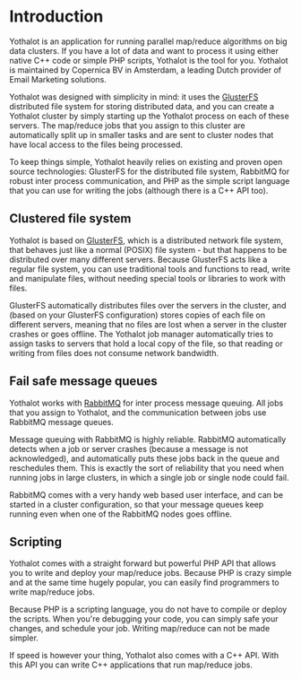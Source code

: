 # Introduction

Yothalot is an application for running parallel map/reduce algorithms on big 
data clusters. If you have a lot of data and want to process it using either
native C++ code or simple PHP scripts, Yothalot is the tool for you.
Yothalot is maintained by Copernica BV in Amsterdam, a leading Dutch provider of
Email Marketing solutions.

Yothalot was designed with simplicity in mind: it uses the [GlusterFS](http://www.gluster.org/)
distributed file system for storing distributed data, and you can create a Yothalot cluster
by simply starting up the Yothalot process on each of these servers. The map/reduce 
jobs that you assign to this cluster are automatically split up in smaller tasks
and are sent to cluster nodes that have local access to the files being
processed.

To keep things simple, Yothalot heavily relies on existing and proven open 
source technologies: GlusterFS for the distributed file system, RabbitMQ for
robust inter process communication, and PHP as the simple script language that
you can use for writing the jobs (although there is a C++ API too).


## Clustered file system

Yothalot is based on [GlusterFS](http://www.gluster.org/), which is a
distributed network file system, that
behaves just like a normal (POSIX) file system - but that happens to be 
distributed over many different servers. Because GlusterFS acts like a regular 
file system, you can use traditional tools and functions to read, write and 
manipulate files, without needing special tools or libraries to work with files.

GlusterFS automatically distributes files over the servers in the cluster, and 
(based on your GlusterFS configuration) stores copies of each file on different
servers, meaning that no files are lost when a server in the cluster crashes or
goes offline. The Yothalot job manager automatically tries to assign tasks 
to servers that hold a local copy of the file, so that reading or writing from 
files does not consume network bandwidth.


## Fail safe message queues

Yothalot works with [RabbitMQ](https://www.rabbitmq.com/) for inter process message queuing. All jobs that 
you assign to Yothalot, and the communication between jobs use RabbitMQ message
queues.

Message queuing with RabbitMQ is highly reliable. RabbitMQ automatically 
detects when a job or server crashes (because a message is not acknowledged), 
and automatically puts these jobs back in the queue and reschedules them. This 
is exactly the sort of reliability that you need when running jobs in large 
clusters, in which a single job or single node could fail.

RabbitMQ comes with a very handy web based user interface, and can be started
in a cluster configuration, so that your message queues keep running even when
one of the RabbitMQ nodes goes offline.


## Scripting

Yothalot comes with a straight forward but powerful PHP API that allows you to 
write and deploy your map/reduce jobs. Because PHP is crazy simple and at the
same time hugely popular, you can easily find programmers to write map/reduce
jobs.

Because PHP is a scripting language, you do not have to compile or deploy the
scripts. When you're debugging your code, you can simply safe your changes, and
schedule your job. Writing map/reduce can not be made simpler.

If speed is however your thing, Yothalot also comes with a C++ API. With this
API you can write C++ applications that run map/reduce jobs.

